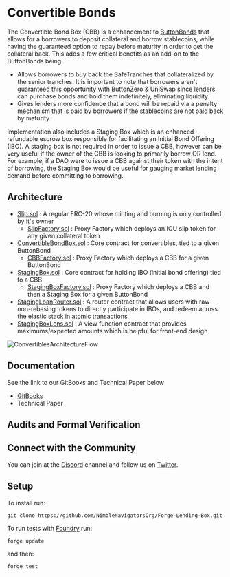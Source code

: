 # Convertible Bonds

The Convertible Bond Box (CBB) is a enhancement to [ButtonBonds](https://github.com/buttonwood-protocol/tranche) that allows for a borrowers to deposit collateral and borrow stablecoins, while having the guaranteed option to repay before maturity in order to get the collateral back. This adds a few critical benefits as an add-on to the ButtonBonds being: 

- Allows borrowers to buy back the SafeTranches that collateralized by the senior tranches. It is important to note that borrowers aren't guaranteed this opportunity with ButtonZero & UniSwap since lenders can purchase bonds and hold them indefinitely, eliminating liquidity. 
- Gives lenders more confidence that a bond will be repaid via a penalty mechanism that is paid by borrowers if the stablecoins are not paid back by maturity.

Implementation also includes a Staging Box which is an enhanced refundable escrow box responsible for facilitating an Initial Bond Offering (IBO). A staging box is not required in order to issue a CBB, however can be very useful if the owner of the CBB is looking to primarily borrow OR lend. For example, if a DAO were to issue a CBB against their token with the intent of borrowing, the Staging Box would be useful for gauging market lending demand before committing to borrowing. 

## Architecture 
- [Slip.sol](https://github.com/NimbleNavigatorsOrg/Forge-Lending-Box/blob/main/src/contracts/Slip.sol) : A regular ERC-20 whose minting and burning is only controlled by it's owner 
  - [SlipFactory.sol](https://github.com/NimbleNavigatorsOrg/Forge-Lending-Box/blob/main/src/contracts/SlipFactory.sol) : Proxy Factory which deploys an IOU slip token for any given collateral token 
- [ConvertibleBondBox.sol](https://github.com/NimbleNavigatorsOrg/Forge-Lending-Box/blob/main/src/contracts/ConvertibleBondBox.sol) : Core contract for convertibles, tied to a given ButtonBond 
  - [CBBFactory.sol](https://github.com/NimbleNavigatorsOrg/Forge-Lending-Box/blob/main/src/contracts/CBBFactory.sol) : Proxy Factory which deploys a CBB for a given ButtonBond 
- [StagingBox.sol](https://github.com/NimbleNavigatorsOrg/Forge-Lending-Box/blob/main/src/contracts/StagingBox.sol) : Core contract for holding IBO (initial bond offering) tied to a CBB 
  - [StagingBoxFactory.sol](https://github.com/NimbleNavigatorsOrg/Forge-Lending-Box/blob/main/src/contracts/StagingBoxFactory.sol) : Proxy Factory which deploys a CBB and then a Staging Box for a given ButtonBond 
- [StagingLoanRouter.sol](https://github.com/NimbleNavigatorsOrg/Forge-Lending-Box/blob/main/src/contracts/StagingLoanRouter.sol) : A router contract that allows users with raw non-rebasing tokens to directly participate in IBOs, and redeem across the elastic stack in atomic transactions
- [StagingBoxLens.sol](https://github.com/NimbleNavigatorsOrg/Forge-Lending-Box/blob/main/src/contracts/StagingBoxLens.sol) : A view function contract that provides maximums/expected amounts which is helpful for front-end design 

![ConvertiblesArchitectureFlow](https://user-images.githubusercontent.com/92934445/178622965-cf9f8292-9579-4dc6-a238-bb0b236f350e.jpg)


## Documentation 
See the link to our GitBooks and Technical Paper below

- [GitBooks](https://app.gitbook.com/s/Gik0CUdZJimrLH14a5vF/~/changes/nuk0LUx1x6lvYQyui4HH/the-elastic-finance-stack/what-are-buttontranches) 
- Technical Paper 

## Audits and Formal Verification

## Connect with the Community 
You can join at the [Discord](https://discord.gg/DGWD2Sms) channel and follow us on [Twitter](https://twitter.com/nimblenavis). 

## Setup

To install run: 
```
git clone https://github.com/NimbleNavigatorsOrg/Forge-Lending-Box.git
```

To run tests with [Foundry](https://github.com/foundry-rs/foundry) run:

```
forge update
```
and then: 
```
forge test
```


